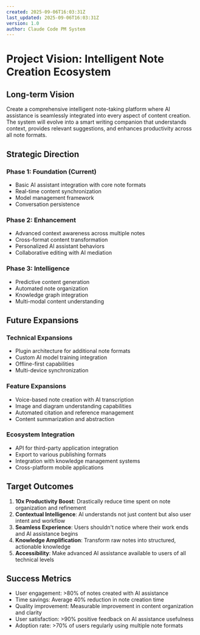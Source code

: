 ```yaml
---
created: 2025-09-06T16:03:31Z
last_updated: 2025-09-06T16:03:31Z
version: 1.0
author: Claude Code PM System
---
```


# Project Vision: Intelligent Note Creation Ecosystem

## Long-term Vision

Create a comprehensive intelligent note-taking platform where AI assistance is seamlessly integrated into every aspect of content creation. The system will evolve into a smart writing companion that understands context, provides relevant suggestions, and enhances productivity across all note formats.

## Strategic Direction

### Phase 1: Foundation (Current)
- Basic AI assistant integration with core note formats
- Real-time content synchronization
- Model management framework
- Conversation persistence

### Phase 2: Enhancement
- Advanced context awareness across multiple notes
- Cross-format content transformation
- Personalized AI assistant behaviors
- Collaborative editing with AI mediation

### Phase 3: Intelligence
- Predictive content generation
- Automated note organization
- Knowledge graph integration
- Multi-modal content understanding

## Future Expansions

### Technical Expansions
- Plugin architecture for additional note formats
- Custom AI model training integration
- Offline-first capabilities
- Multi-device synchronization

### Feature Expansions
- Voice-based note creation with AI transcription
- Image and diagram understanding capabilities
- Automated citation and reference management
- Content summarization and abstraction

### Ecosystem Integration
- API for third-party application integration
- Export to various publishing formats
- Integration with knowledge management systems
- Cross-platform mobile applications

## Target Outcomes

1. **10x Productivity Boost**: Drastically reduce time spent on note organization and refinement
2. **Contextual Intelligence**: AI understands not just content but also user intent and workflow
3. **Seamless Experience**: Users shouldn't notice where their work ends and AI assistance begins
4. **Knowledge Amplification**: Transform raw notes into structured, actionable knowledge
5. **Accessibility**: Make advanced AI assistance available to users of all technical levels

## Success Metrics

- User engagement: >80% of notes created with AI assistance
- Time savings: Average 40% reduction in note creation time
- Quality improvement: Measurable improvement in content organization and clarity
- User satisfaction: >90% positive feedback on AI assistance usefulness
- Adoption rate: >70% of users regularly using multiple note formats